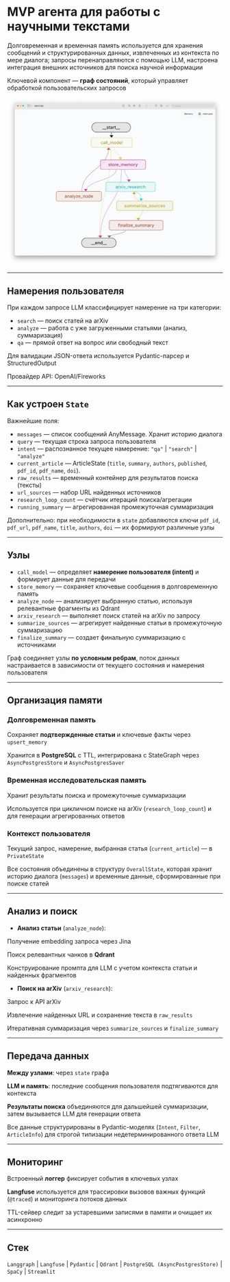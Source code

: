 # MVP агента для работы с научными текстами

Долговременная и временная память используется для хранения сообщений и структурированных данных, извлеченных из контекста по мере диалога; запросы перенаправляются с помощью LLM, настроена интеграция внешних источников для поиска научной информации 

Ключевой компонент — **граф состояний**, который управляет обработкой пользовательских запросов

<p align="center">
  <img src="https://github.com/pinohanako/mvp-research-agent/blob/main/agent/docs/GraphLangsmith.png" alt="Прототип агента" width="700"/>
</p>

---

## Намерения пользователя

При каждом запросе LLM классифицирует намерение на три категории:

- `search` — поиск статей на arXiv
- `analyze` — работа с уже загруженными статьями (анализ, суммаризация)
- `qa` — прямой ответ на вопрос или свободный текст

Для валидации JSON-ответа используется Pydantic-парсер и StructuredOutput

Провайдер API: OpenAI/Fireworks

---

## Как устроен `State`

Важнейшие поля:

- `messages` — список сообщений AnyMessage. Хранит историю диалога
- `query` — текущая строка запроса пользователя
- `intent` — распознанное текущее намерение: `"qa"` | `"search"` | `"analyze"`
- `current_article` — ArticleState (`title`, `summary`, `authors`, `published`, `pdf_id`, `pdf_name`, `doi`).
- `raw_results` — временный контейнер для результатов поиска (тексты)
- `url_sources` — набор URL найденных источников
- `research_loop_count` — счётчик итераций поиска/агрегации
- `running_summary` — агрегированная промежуточная суммаризация

Дополнительно: при необходимости в `state` добавляются ключи `pdf_id`, `pdf_url`, `pdf_name`, `title`, `authors`, `doi` — их формируют различные узлы

---

## Узлы

- `call_model` — определяет **намерение пользователя (intent)** и формирует данные для передачи
- `store_memory` — сохраняет ключевые сообщения в долговременную память
- `analyze_node` — анализирует выбранную статью, используя релевантные фрагменты из Qdrant
- `arxiv_research` — выполняет поиск статей на arXiv по запросу
- `summarize_sources` — агрегирует найденные статьи в промежуточную суммаризацию
- `finalize_summary` — создает финальную суммаризацию с источниками

Граф соединяет узлы **по условным ребрам**, поток данных настраивается в зависимости от текущего состояния и намерения пользователя

---

## Организация памяти

### Долговременная память

Сохраняет **подтвержденные статьи** и ключевые факты через `upsert_memory`

Хранится в **PostgreSQL** с TTL, интегрирована с StateGraph через `AsyncPostgresStore` и `AsyncPostgresSaver`

### Временная исследовательская память

Хранит результаты поиска и промежуточные суммаризации

Используется при цикличном поиске на arXiv (`research_loop_count`) и для генерации агрегированных ответов

### Контекст пользователя

Текущий запрос, намерение, выбранная статья (`current_article`) — в `PrivateState`

Все состояния объединены в структуру `OverallState`, которая хранит историю диалога (`messages`) и временные данные, сформированные при поиске статей

---

## Анализ и поиск

- **Анализ статьи** (`analyze_node`):

Получение embedding запроса через Jina

Поиск релевантных чанков в **Qdrant**

Конструирование промпта для LLM с учетом контекста статьи и найденных фрагментов

- **Поиск на arXiv** (`arxiv_research`):

Запрос к API arXiv

Извлечение найденных URL и сохранение текста в `raw_results`

Итеративная суммаризация через `summarize_sources` и `finalize_summary`

---

## Передача данных

**Между узлами**: через `state` графа

**LLM и память**: последние сообщения пользователя подтягиваются для контекста

**Результаты поиска** объединяются для дальшейшей суммаризации, затем вызывается LLM для генерации ответа

Все данные структурированы в Pydantic-моделях (`Intent`, `Filter`, `ArticleInfo`) для строгой типизации недетерминированного ответа LLM

---

## Мониторинг

Встроенный **логгер** фиксирует события в ключевых узлах

**Langfuse** используется для трассировки вызовов важных функций (`@traced`) и мониторинга потоков данных

TTL-сейвер следит за устаревшими записями в памяти и очищает их асинхронно

---

## Стек

`Langgraph` | `Langfuse` | `Pydantic` | `Qdrant` | `PostgreSQL (AsyncPostgresStore)` | `SpaCy` | `Streamlit`